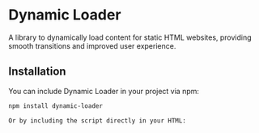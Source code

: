 # Dynamic Loader

A library to dynamically load content for static HTML websites, providing smooth transitions and improved user experience.

## Installation

You can include Dynamic Loader in your project via npm:

```sh
npm install dynamic-loader

Or by including the script directly in your HTML:

```
<script src="https://unpkg.com/dynamic-loader/dist/dynamic-loader.min.js"></script>
```
